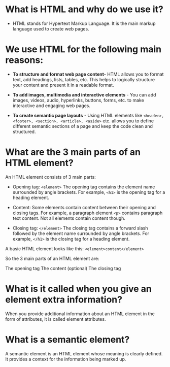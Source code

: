 # What is HTML and why do we use it?
- HTML stands for Hypertext Markup Language. It is the main markup language used to create web pages.

# We use HTML for the following main reasons:

- **To structure and format web page content**- HTML allows you to format text, add headings, lists, tables, etc. This helps to logically structure your content and present it in a readable format.

- **To add images, multimedia and interactive elements** - You can add images, videos, audio, hyperlinks, buttons, forms, etc. to make interactive and engaging web pages.

- **To create semantic page layouts** - Using HTML elements like `<header>, <footer>, <section>, <article>, <aside>` etc. allows you to define different semantic sections of a page and keep the code clean and structured.

# What are the 3 main parts of an HTML element?


An HTML element consists of 3 main parts:

- Opening tag: `<element>`
The opening tag contains the element name surrounded by angle brackets. For example, `<h1>` is the opening tag for a heading element.

- Content: Some elements contain content between their opening and closing tags. For example, a paragraph element `<p>` contains paragraph text content. Not all elements contain content though.

- Closing tag: `</element>`
The closing tag contains a forward slash followed by the element name surrounded by angle brackets. For example, `</h1>` is the closing tag for a heading element.

A basic HTML element looks like this:
`<element>content</element>`

So the 3 main parts of an HTML element are:

The opening tag
The content (optional)
The closing tag

# What is it called when you give an element extra information?

When you provide additional information about an HTML element in the form of attributes, it is called element attributes.

# What is a semantic element?

A semantic element is an HTML element whose meaning is clearly defined. It provides a context for the information being marked up.
